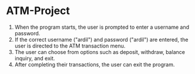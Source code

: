 # ATM-Project


1) When the program starts, the user is prompted to enter a username and password.
2) If the correct username ("ardil") and password ("ardil") are entered, the user is directed to the ATM transaction menu.
3) The user can choose from options such as deposit, withdraw, balance inquiry, and exit.
4) After completing their transactions, the user can exit the program.

